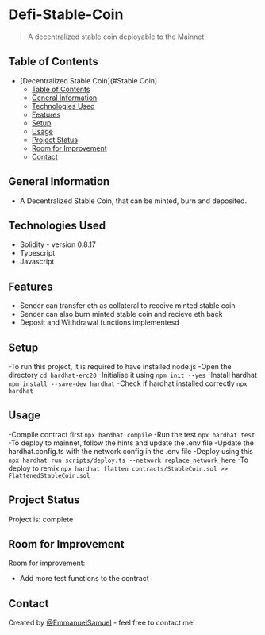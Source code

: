 # Defi-Stable-Coin
> A decentralized stable coin deployable to the Mainnet.

## Table of Contents
- [Decentralized Stable Coin](#Stable Coin)
  - [Table of Contents](#table-of-contents)
  - [General Information](#general-information)
  - [Technologies Used](#technologies-used)
  - [Features](#features)
  - [Setup](#setup)
  - [Usage](#usage)
  - [Project Status](#project-status)
  - [Room for Improvement](#room-for-improvement)
  - [Contact](#contact)
<!-- * [License](#license) -->


## General Information
- A Decentralized Stable Coin, that can be minted, burn and deposited.


## Technologies Used
- Solidity - version 0.8.17
- Typescript
- Javascript


## Features
- Sender can transfer eth as collateral to receive minted stable coin
- Sender can also burn minted stable coin and recieve eth back
- Deposit and Withdrawal functions implementesd

## Setup
-To run this project, it is required to have installed node.js
-Open the directory
`cd hardhat-erc20`
-Initialise it using
`npm init --yes`
-Install hardhat
`npm install --save-dev hardhat`
-Check if hardhat installed correctly
`npx hardhat`


## Usage
-Compile contract first
`npx hardhat compile`
-Run the test
`npx hardhat test`
-To deploy to mainnet, follow the hints and update the .env file
-Update the hardhat.config.ts with the network config in the .env file
-Deploy using this
`npx hardhat run scripts/deploy.ts --network replace_network_here`
-To deploy to remix
`npx hardhat flatten contracts/StableCoin.sol >> FlattenedStableCoin.sol`



## Project Status
Project is: complete


## Room for Improvement
Room for improvement:
- Add more test functions to the contract



## Contact
Created by [@EmmanuelSamuel](https://www.linktree/mayorkingx) - feel free to contact me!


<!-- ## License -->
<!-- This project is open source and available under the [MIT License](). -->
